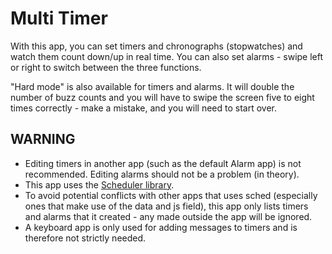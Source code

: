 # Multi Timer
With this app, you can set timers and chronographs (stopwatches) and watch them count down/up in real time. You can also set alarms - swipe left or right to switch between the three functions.

"Hard mode" is also available for timers and alarms. It will double the number of buzz counts and you will have to swipe the screen five to eight times correctly - make a mistake, and you will need to start over.

## WARNING
* Editing timers in another app (such as the default Alarm app) is not recommended. Editing alarms should not be a problem (in theory).
* This app uses the [Scheduler library](https://banglejs.com/apps/?id=sched). 
* To avoid potential conflicts with other apps that uses sched (especially ones that make use of the data and js field), this app only lists timers and alarms that it created - any made outside the app will be ignored.
* A keyboard app is only used for adding messages to timers and is therefore not strictly needed.
